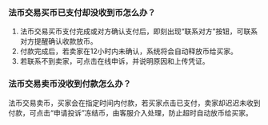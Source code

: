 ### 法币交易买币已支付却没收到币怎么办？

1. 法币交易买币支付完成或对方确认支付后，即刻出现“联系对方”按钮，可联系对方提醒确认收款放币。
2. 付款完成后，若卖家在12小时内未确认，系统将会自动释放币给买家。
3. 若联系不到卖家，可点击在线申诉，并说明原因和上传凭证。

### 法币交易卖币没收到付款怎么办？

法币交易卖币，买家会在指定时间内付款，若买家点击已支付，卖家却迟迟未收到付款，可点击“申请投诉”冻结币，由客服介入处理，防止超时自动放币给买家。